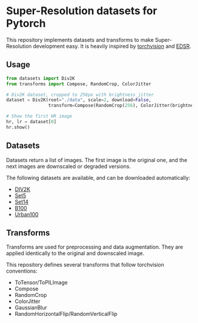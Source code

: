 # Super-Resolution datasets for Pytorch

This repository implements datasets and transforms to make Super-Resolution development easy.
It is heavily inspired by [torchvision](https://github.com/pytorch/vision) and [EDSR](https://github.com/zhouhuanxiang/EDSR-PyTorch).


## Usage

```python
from datasets import Div2K
from transforms import Compose, RandomCrop, ColorJitter

# Div2K dataset, cropped to 256px with brightness jitter
dataset = Div2K(root="./data", scale=2, download=False,
                transform=Compose(RandomCrop(256), ColorJitter(brightness=0.2))

# Show the first HR image
hr, lr = dataset[0]
hr.show()
```


## Datasets

Datasets return a list of images. The first image is the original one, and the next images are downscaled or degraded versions.

The following datasets are available, and can be downloaded automatically:
* [DIV2K](https://data.vision.ee.ethz.ch/cvl/DIV2K/)
* [Set5](http://people.rennes.inria.fr/Aline.Roumy/results/SR_BMVC12.html)
* [Set14](https://paperswithcode.com/dataset/set14)
* [B100](https://www2.eecs.berkeley.edu/Research/Projects/CS/vision/bsds/)
* [Urban100](https://paperswithcode.com/dataset/urban100)



## Transforms

Transforms are used for preprocessing and data augmentation. They are applied identically to the original and downscaled image.

This repository defines several transforms that follow torchvision conventions:
* ToTensor/ToPILImage
* Compose
* RandomCrop
* ColorJitter
* GaussianBlur
* RandomHorizontalFlip/RandomVerticalFlip

